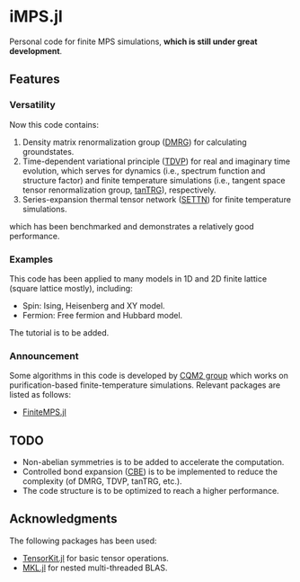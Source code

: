 # iMPS.jl

Personal code for finite MPS simulations, **which is still under great development**.

## Features

### Versatility

Now this code contains:

1. Density matrix renormalization group ([DMRG](https://en.wikipedia.org/wiki/Density_matrix_renormalization_group)) for calculating groundstates.
2. Time-dependent variational principle ([TDVP](https://link.aps.org/doi/10.1103/PhysRevB.94.165116)) for real and imaginary time evolution, which serves for dynamics (i.e., spectrum function and structure factor) and finite temperature simulations (i.e., tangent space tensor renormalization group, [tanTRG](https://link.aps.org/doi/10.1103/PhysRevLett.130.226502)), respectively.
3. Series-expansion thermal tensor network ([SETTN](https://link.aps.org/doi/10.1103/PhysRevB.95.161104)) for finite temperature simulations.

which has been benchmarked and demonstrates a relatively good performance.

### Examples

This code has been applied to many models in 1D and 2D finite lattice (square lattice mostly), including:

* Spin: Ising, Heisenberg and XY model.
* Fermion: Free fermion and Hubbard model.

The tutorial is to be added.

### Announcement

Some algorithms in this code is developed by [ CQM2 group](https://www.cqm2itp.com/) which works on purification-based finite-temperature simulations. Relevant packages are listed as follows:

* [FiniteMPS.jl](https://github.com/Qiaoyi-Li/FiniteMPS.jl)

## TODO

* Non-abelian symmetries is to be added to accelerate the computation.
* Controlled bond expansion ([CBE](https://doi.org/10.1103/PhysRevLett.130.246402)) is to be implemented to reduce the complexity (of DMRG, TDVP, tanTRG, etc.).
* The code structure is to be optimized to reach a higher performance.

## Acknowledgments

The following packages has been used:

* [TensorKit.jl](https://github.com/Jutho/TensorKit.jl) for basic tensor operations.
* [MKL.jl](https://github.com/JuliaLinearAlgebra/MKL.jl) for nested multi-threaded BLAS.
